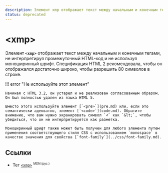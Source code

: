 ```yaml
---
description: Элемент xmp отображает текст между начальным и конечным тегами, не интерпретируя промежуточный HTML-код и не используя моноширинный шрифт
status: deprecated
---
```


# &lt;xmp&gt;

Элемент **`<xmp>`** отображает текст между начальным и конечным тегами, не интерпретируя промежуточный HTML-код и не используя моноширинный шрифт. Спецификация HTML 2 рекомендовала, чтобы он отображался достаточно широко, чтобы разрешить 80 символов в строке.

!!! error "Не используйте этот элемент"

    Начиная с HTML 3.2, он устарел и не реализован согласованным образом. Он был полностью удален из языка HTML 5.

    Вместо этого используйте элемент [`<pre>`](pre.md) или, если это семантически адекватно, элемент [`<code>`](code.md). Обратите внимание, что вам нужно экранировать символ `<` как `&lt;`, чтобы убедиться, что он не интерпретируется как разметка.

    Моноширинный шрифт также может быть получен для любого элемента путем применения соответствующего стиля CSS с использованием `monospace` в качестве значения для свойства [`font-family`](../css/font-family.md).

## Ссылки

-   Тег [`<xmp>`](https://developer.mozilla.org/ru/docs/Web/HTML/Element/xmp) <sup><small>MDN (рус.)</small></sup>
